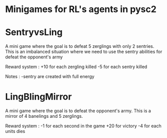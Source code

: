 # Minigames for RL's agents in pysc2


# SentryvsLing

A mini game where the goal is to defeat 5 zerglings with only 2 sentries. This is an imbalanced situation where we need to use the sentry abilities for defeat the opponent's army

Reward system :
+10 for each zergling killed
-5 for each sentry killed

Notes : 
-sentry are created with full energy

# LingBlingMirror
A mini game where the goal is to defeat the opponent's army. This is  a mirror of 4 banelings and 5 zerglings.

Reward system :
-1 for each second in the game
+20 for victory
-4 for each units dies
